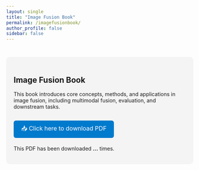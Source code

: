 ```yaml
---
layout: single
title: "Image Fusion Book"
permalink: /imagefusionbook/
author_profile: false
sidebar: false
---
```


<style>
.book-section {
  margin-top: 40px;
  padding: 20px;
  background: #f4f4f4;
  border-radius: 10px;
}
.download-button {
  display: inline-block;
  background-color: #007acc;
  color: white;
  padding: 10px 20px;
  border-radius: 6px;
  text-decoration: none;
  font-size: 16px;
  margin-top: 15px;
}
.download-button:hover {
  background-color: #005fa3;
}
</style>

<div class="book-section">
  <h2> Image Fusion Book</h2>

  <p>This book introduces core concepts, methods, and applications in image fusion, including multimodal fusion, evaluation, and downstream tasks.</p>

  <a class="download-button" href="/files/ImageFusionBook.pdf" onclick="countDownload()" download>
    📥 Click here to download PDF
  </a>

  <p style="margin-top: 20px;">This PDF has been downloaded <strong><span id="downloadCounter">...</span></strong> times.</p>
</div>

<!-- Firebase SDK -->
<script src="https://www.gstatic.com/firebasejs/8.10.1/firebase-app.js"></script>
<script src="https://www.gstatic.com/firebasejs/8.10.1/firebase-database.js"></script>

<script>
  // TODO: Replace with your actual Firebase config
  var firebaseConfig = {
	  apiKey: "AIza....",
	  authDomain: "imagefusion-book-download.firebaseapp.com",
	  databaseURL: "https://imagefusion-book-download-default-rtdb.firebaseio.com",
	  projectId: "imagefusion-book-download",
	  storageBucket: "imagefusion-book-download.appspot.com",
	  messagingSenderId: "671210950650",
	  appId: "1:671210950650:web:xxxxxxxxxx"
  };

  // Initialize Firebase
  firebase.initializeApp(firebaseConfig);

  // Reference to download count
  var countRef = firebase.database().ref("downloadCount");

  // Show count on page
  countRef.on('value', function(snapshot) {
    document.getElementById('downloadCounter').innerText = snapshot.val();
  });

  // Increase count on download
  function countDownload() {
    countRef.transaction(function(current) {
      return (current || 0) + 1;
    });
  }
</script>
